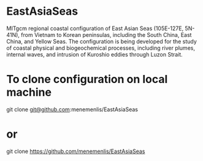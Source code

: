 # EastAsiaSeas

MITgcm regional coastal configuration of East Asian Seas (105E-127E, 5N-41N),
from Vietnam to Korean peninsulas, including the South China, East China, and
Yellow Seas. The configuration is being developed for the study of coastal
physical and biogeochemical processes, including river plumes, internal waves,
and intrusion of Kuroshio eddies through Luzon Strait.

# To clone configuration on local machine
 git clone git@github.com:menemenlis/EastAsiaSeas
# or
 git clone https://github.com/menemenlis/EastAsiaSeas
